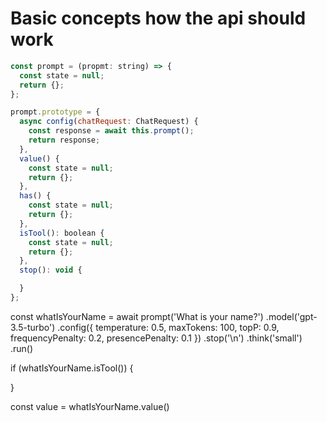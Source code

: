 
# Basic concepts how the api should work

```js
const prompt = (propmt: string) => {
  const state = null;
  return {};
};

prompt.prototype = {
  async config(chatRequest: ChatRequest) {
    const response = await this.prompt();
    return response;
  },
  value() {
    const state = null;
    return {};
  },
  has() {
    const state = null;
    return {};
  },
  isTool(): boolean {
    const state = null;
    return {};
  },
  stop(): void {

  }
};
```


const whatIsYourName = await prompt('What is your name?')
  .model('gpt-3.5-turbo')
  .config({
    temperature: 0.5,
    maxTokens: 100,
    topP: 0.9,
    frequencyPenalty: 0.2,
    presencePenalty: 0.1
  })
  .stop('\n')
  .think('small')
  .run()



  if (whatIsYourName.isTool()) {

  }

const value = whatIsYourName.value()
